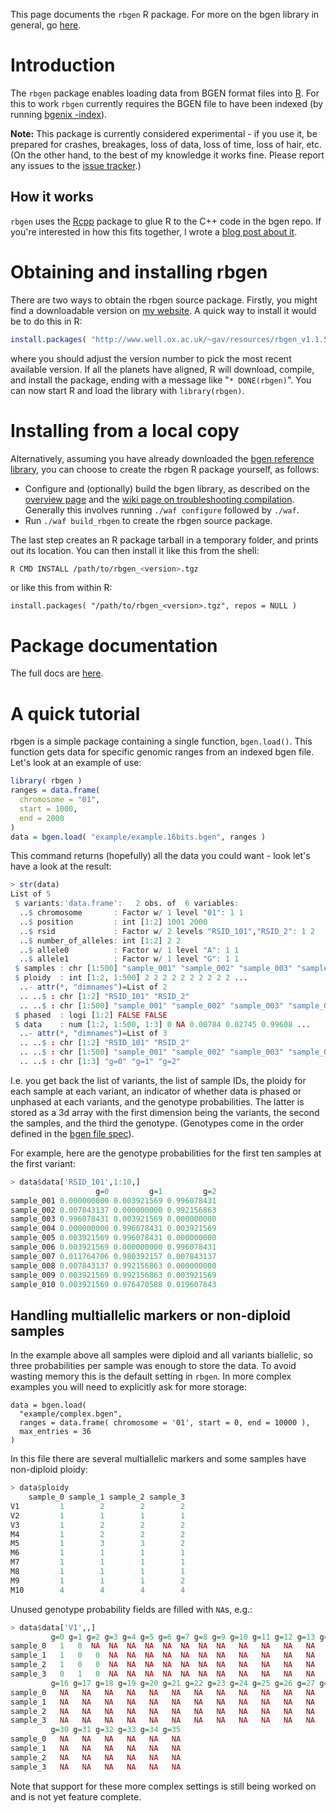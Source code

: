 This page documents the `rbgen` R package.  For more on the bgen library in general, go [here](https://bitbucket.org/gavinband/bgen/wiki/Home).

# Introduction #

The `rbgen` package enables loading data from BGEN format files into [R](https://www.r-project.org/).  For this to work `rbgen` currently requires the BGEN file to have been indexed (by running [bgenix -index](http://bitbucket.org/gavinband/bgen/wiki/bgenix)).

**Note:** This package is currently considered experimental - if you use it, be prepared for crashes, breakages, loss of data, loss of time, loss of hair, etc.  (On the other hand, to the best of my knowledge it works fine.  Please report any issues to the [issue tracker](https://bitbucket.org/gavinband/bgen/issues).)

## How it works ##

`rbgen` uses the [Rcpp](http://www.rcpp.org/) package to glue R to the C++ code in the bgen repo. If you're interested in how this fits together, I wrote a [blog post about it](https://gavinband.github.io/biobank/bgen/2017/05/16/Getting_biobank_data_into_R.html).

# Obtaining and installing rbgen #

There are two ways to obtain the rbgen source package.  Firstly, you might find a downloadable version on [my website](http://www.well.ox.ac.uk/~gav/resources/).  A quick way to install it would be to do this in R:
```R
install.packages( "http://www.well.ox.ac.uk/~gav/resources/rbgen_v1.1.5.tgz", repos = NULL, type = "source" )
```

where you should adjust the version number to pick the most recent available version.  If all the planets have aligned, R will download, compile, and install the package, ending with a message like "`* DONE(rbgen)`".  You can now start R and load the library with `library(rbgen)`.

# Installing from a local copy #
Alternatively, assuming you have already downloaded the [bgen reference library](http://bitbucket.org/gavinband/bgen), you can choose to create the rbgen R package yourself, as follows:

* Configure and (optionally) build the bgen library, as described on the [overview page](https://bitbucket.org/gavinband/bgen/overview) and the [wiki page on troubleshooting compilation](http://bitbucket.org/gavinband/bgen/wiki/Troubleshooting_compilation).  Generally this involves running `./waf configure` followed by `./waf`.
* Run `./waf build_rbgen` to create the rbgen source package.

The last step creates an R package tarball in a temporary folder, and prints out its location.  You can then install it like this from the shell:

```sh
R CMD INSTALL /path/to/rbgen_<version>.tgz
```
or like this from within R:
```
install.packages( "/path/to/rbgen_<version>.tgz", repos = NULL )
```

# Package documentation #

The full docs are [here](http://www.well.ox.ac.uk/~gav/resources/bgen.load.html).

# A quick tutorial #

rbgen is a simple package containing a single function, `bgen.load()`. This function gets data for specific genomic ranges from an indexed bgen file.  Let's look at an example of use:
```R
library( rbgen )
ranges = data.frame(
  chromosome = "01",
  start = 1000,
  end = 2000
)
data = bgen.load( "example/example.16bits.bgen", ranges )
```
This command returns (hopefully) all the data you could want - look let's have a look at the result:
```R
> str(data)
List of 5
 $ variants:'data.frame':	2 obs. of  6 variables:
  ..$ chromosome       : Factor w/ 1 level "01": 1 1
  ..$ position         : int [1:2] 1001 2000
  ..$ rsid             : Factor w/ 2 levels "RSID_101","RSID_2": 1 2
  ..$ number_of_alleles: int [1:2] 2 2
  ..$ allele0          : Factor w/ 1 level "A": 1 1
  ..$ allele1          : Factor w/ 1 level "G": 1 1
 $ samples : chr [1:500] "sample_001" "sample_002" "sample_003" "sample_004" ...
 $ ploidy  : int [1:2, 1:500] 2 2 2 2 2 2 2 2 2 2 ...
  ..- attr(*, "dimnames")=List of 2
  .. ..$ : chr [1:2] "RSID_101" "RSID_2"
  .. ..$ : chr [1:500] "sample_001" "sample_002" "sample_003" "sample_004" ...
 $ phased  : logi [1:2] FALSE FALSE
 $ data    : num [1:2, 1:500, 1:3] 0 NA 0.00784 0.02745 0.99608 ...
  ..- attr(*, "dimnames")=List of 3
  .. ..$ : chr [1:2] "RSID_101" "RSID_2"
  .. ..$ : chr [1:500] "sample_001" "sample_002" "sample_003" "sample_004" ...
  .. ..$ : chr [1:3] "g=0" "g=1" "g=2"
```
I.e. you get back the list of variants, the list of sample IDs, the ploidy for each sample at each variant, an indicator of whether data is phased or unphased at each variants, and the genotype probabilities.  The latter is stored as a 3d array with the first dimension being the variants, the second the samples, and the third the genotype. (Genotypes come in the order defined in the [bgen file spec](http://www.well.ox.ac.uk/~gav/bgen_format/)).

For example, here are the genotype probabilities for the first ten samples at the first variant:
```R
> data$data['RSID_101',1:10,]
                   g=0         g=1         g=2
sample_001 0.000000000 0.003921569 0.996078431
sample_002 0.007843137 0.000000000 0.992156863
sample_003 0.996078431 0.003921569 0.000000000
sample_004 0.000000000 0.996078431 0.003921569
sample_005 0.003921569 0.996078431 0.000000000
sample_006 0.003921569 0.000000000 0.996078431
sample_007 0.011764706 0.980392157 0.007843137
sample_008 0.007843137 0.992156863 0.000000000
sample_009 0.003921569 0.992156863 0.003921569
sample_010 0.003921569 0.976470588 0.019607843
```

## Handling multiallelic markers or non-diploid samples ##
In the example above all samples were diploid and all variants biallelic, so three probabilities per sample was enough to store the data.  To avoid wasting memory this is the default setting in `rbgen`.  In more complex examples you will need to explicitly ask for more storage:
```
data = bgen.load(
  "example/complex.bgen",
  ranges = data.frame( chromosome = '01', start = 0, end = 10000 ),
  max_entries = 36
)
```

In this file there are several multiallelic markers and some samples have non-diploid ploidy:
```R
> data$ploidy
    sample_0 sample_1 sample_2 sample_3
V1         1        2        2        2
V2         1        1        1        1
V3         1        2        2        2
M4         1        2        2        2
M5         1        3        3        2
M6         1        1        1        1
M7         1        1        1        1
M8         1        1        1        1
M9         1        1        1        2
M10        4        4        4        4
```

Unused genotype probability fields are filled with `NA`s, e.g.:
```R
> data$data['V1',,]
         g=0 g=1 g=2 g=3 g=4 g=5 g=6 g=7 g=8 g=9 g=10 g=11 g=12 g=13 g=14 g=15
sample_0   1   0  NA  NA  NA  NA  NA  NA  NA  NA   NA   NA   NA   NA   NA   NA
sample_1   1   0   0  NA  NA  NA  NA  NA  NA  NA   NA   NA   NA   NA   NA   NA
sample_2   1   0   0  NA  NA  NA  NA  NA  NA  NA   NA   NA   NA   NA   NA   NA
sample_3   0   1   0  NA  NA  NA  NA  NA  NA  NA   NA   NA   NA   NA   NA   NA
         g=16 g=17 g=18 g=19 g=20 g=21 g=22 g=23 g=24 g=25 g=26 g=27 g=28 g=29
sample_0   NA   NA   NA   NA   NA   NA   NA   NA   NA   NA   NA   NA   NA   NA
sample_1   NA   NA   NA   NA   NA   NA   NA   NA   NA   NA   NA   NA   NA   NA
sample_2   NA   NA   NA   NA   NA   NA   NA   NA   NA   NA   NA   NA   NA   NA
sample_3   NA   NA   NA   NA   NA   NA   NA   NA   NA   NA   NA   NA   NA   NA
         g=30 g=31 g=32 g=33 g=34 g=35
sample_0   NA   NA   NA   NA   NA   NA
sample_1   NA   NA   NA   NA   NA   NA
sample_2   NA   NA   NA   NA   NA   NA
sample_3   NA   NA   NA   NA   NA   NA
```

Note that support for these more complex settings is still being worked on and is not yet feature complete.

